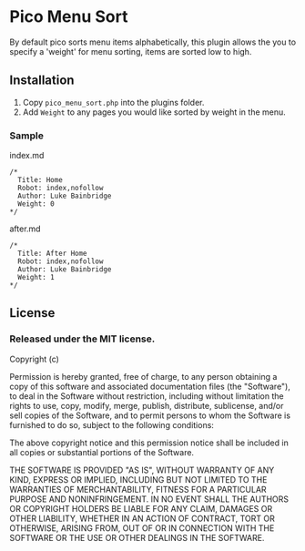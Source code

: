 Pico Menu Sort
==============

By default pico sorts menu items alphabetically, this plugin allows the you to
specify a 'weight' for menu sorting, items are sorted low to high.

Installation
------------

1. Copy `pico_menu_sort.php` into the plugins folder.
2. Add `Weight` to any pages you would like sorted by weight in the menu.

### Sample

index.md

```
/*
  Title: Home
  Robot: index,nofollow
  Author: Luke Bainbridge
  Weight: 0
*/
```

after.md

```
/*
  Title: After Home
  Robot: index,nofollow
  Author: Luke Bainbridge
  Weight: 1
*/
```

License
-------

### Released under the MIT license.

Copyright (c) <year> <copyright holders>

Permission is hereby granted, free of charge, to any person obtaining a copy
of this software and associated documentation files (the "Software"), to deal
in the Software without restriction, including without limitation the rights
to use, copy, modify, merge, publish, distribute, sublicense, and/or sell
copies of the Software, and to permit persons to whom the Software is
furnished to do so, subject to the following conditions:

The above copyright notice and this permission notice shall be included in
all copies or substantial portions of the Software.

THE SOFTWARE IS PROVIDED "AS IS", WITHOUT WARRANTY OF ANY KIND, EXPRESS OR
IMPLIED, INCLUDING BUT NOT LIMITED TO THE WARRANTIES OF MERCHANTABILITY,
FITNESS FOR A PARTICULAR PURPOSE AND NONINFRINGEMENT. IN NO EVENT SHALL THE
AUTHORS OR COPYRIGHT HOLDERS BE LIABLE FOR ANY CLAIM, DAMAGES OR OTHER
LIABILITY, WHETHER IN AN ACTION OF CONTRACT, TORT OR OTHERWISE, ARISING FROM,
OUT OF OR IN CONNECTION WITH THE SOFTWARE OR THE USE OR OTHER DEALINGS IN
THE SOFTWARE.
